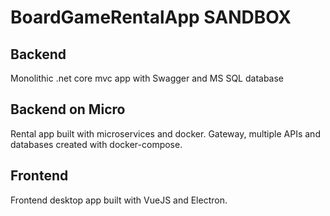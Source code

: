 # BoardGameRentalApp SANDBOX
## Backend
Monolithic .net core mvc app with Swagger and MS SQL database
## Backend on Micro
Rental app built with microservices and docker. 
Gateway, multiple APIs and databases created with docker-compose.
## Frontend
Frontend desktop app built with VueJS and Electron.
